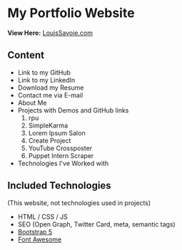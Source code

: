 # My Portfolio Website

**View Here:** [LouisSavoie.com](https://www.louissavoie.com/)

## Content

- Link to my GitHub
- Link to my LinkedIn
- Download my Resume
- Contact me via E-mail
- About Me
- Projects with Demos and GitHub links
    1. rpu
    2. SimpleKarma
    3. Lorem Ipsum Salon
    4. Create Project
    5. YouTube Crossposter
    6. Puppet Intern Scraper
- Technologies I've Worked with

## Included Technologies

(This website, not technologies used in projects)

- HTML / CSS / JS
- SEO (Open Graph, Twitter Card, meta, semantic tags)
- [Bootstrap 5](https://getbootstrap.com/)
- [Font Awesome](https://fontawesome.com/)
